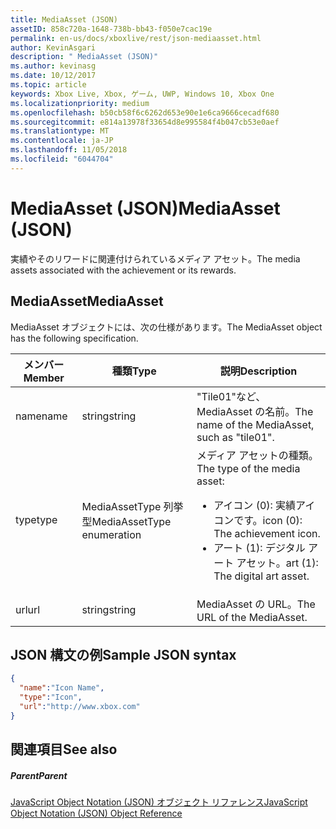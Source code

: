 ```yaml
---
title: MediaAsset (JSON)
assetID: 858c720a-1648-738b-bb43-f050e7cac19e
permalink: en-us/docs/xboxlive/rest/json-mediaasset.html
author: KevinAsgari
description: " MediaAsset (JSON)"
ms.author: kevinasg
ms.date: 10/12/2017
ms.topic: article
keywords: Xbox Live, Xbox, ゲーム, UWP, Windows 10, Xbox One
ms.localizationpriority: medium
ms.openlocfilehash: b50cb58f6c6262d653e90e1e6ca9666cecadf680
ms.sourcegitcommit: e814a13978f33654d8e995584f4b047cb53e0aef
ms.translationtype: MT
ms.contentlocale: ja-JP
ms.lasthandoff: 11/05/2018
ms.locfileid: "6044704"
---
```

# <a name="mediaasset-json"></a><span data-ttu-id="6e558-104">MediaAsset (JSON)</span><span class="sxs-lookup"><span data-stu-id="6e558-104">MediaAsset (JSON)</span></span>
<span data-ttu-id="6e558-105">実績やそのリワードに関連付けられているメディア アセット。</span><span class="sxs-lookup"><span data-stu-id="6e558-105">The media assets associated with the achievement or its rewards.</span></span>
<a id="ID4EN"></a>


## <a name="mediaasset"></a><span data-ttu-id="6e558-106">MediaAsset</span><span class="sxs-lookup"><span data-stu-id="6e558-106">MediaAsset</span></span>

<span data-ttu-id="6e558-107">MediaAsset オブジェクトには、次の仕様があります。</span><span class="sxs-lookup"><span data-stu-id="6e558-107">The MediaAsset object has the following specification.</span></span>

| <span data-ttu-id="6e558-108">メンバー</span><span class="sxs-lookup"><span data-stu-id="6e558-108">Member</span></span>| <span data-ttu-id="6e558-109">種類</span><span class="sxs-lookup"><span data-stu-id="6e558-109">Type</span></span>| <span data-ttu-id="6e558-110">説明</span><span class="sxs-lookup"><span data-stu-id="6e558-110">Description</span></span>|
| --- | --- | --- |
| <span data-ttu-id="6e558-111">name</span><span class="sxs-lookup"><span data-stu-id="6e558-111">name</span></span>| <span data-ttu-id="6e558-112">string</span><span class="sxs-lookup"><span data-stu-id="6e558-112">string</span></span>| <span data-ttu-id="6e558-113">"Tile01"など、MediaAsset の名前。</span><span class="sxs-lookup"><span data-stu-id="6e558-113">The name of the MediaAsset, such as "tile01".</span></span>|
| <span data-ttu-id="6e558-114">type</span><span class="sxs-lookup"><span data-stu-id="6e558-114">type</span></span>| <span data-ttu-id="6e558-115">MediaAssetType 列挙型</span><span class="sxs-lookup"><span data-stu-id="6e558-115">MediaAssetType enumeration</span></span>| <span data-ttu-id="6e558-116">メディア アセットの種類。</span><span class="sxs-lookup"><span data-stu-id="6e558-116">The type of the media asset:</span></span> <ul><li><span data-ttu-id="6e558-117">アイコン (0): 実績アイコンです。</span><span class="sxs-lookup"><span data-stu-id="6e558-117">icon (0): The achievement icon.</span></span></li><li><span data-ttu-id="6e558-118">アート (1): デジタル アート アセット。</span><span class="sxs-lookup"><span data-stu-id="6e558-118">art (1): The digital art asset.</span></span></li></ul> | 
| <span data-ttu-id="6e558-119">url</span><span class="sxs-lookup"><span data-stu-id="6e558-119">url</span></span>| <span data-ttu-id="6e558-120">string</span><span class="sxs-lookup"><span data-stu-id="6e558-120">string</span></span>| <span data-ttu-id="6e558-121">MediaAsset の URL。</span><span class="sxs-lookup"><span data-stu-id="6e558-121">The URL of the MediaAsset.</span></span>|

<a id="ID4EFC"></a>


## <a name="sample-json-syntax"></a><span data-ttu-id="6e558-122">JSON 構文の例</span><span class="sxs-lookup"><span data-stu-id="6e558-122">Sample JSON syntax</span></span>


```json
{
  "name":"Icon Name",
  "type":"Icon",
  "url":"http://www.xbox.com"
}

```


<a id="ID4EOC"></a>


## <a name="see-also"></a><span data-ttu-id="6e558-123">関連項目</span><span class="sxs-lookup"><span data-stu-id="6e558-123">See also</span></span>

<a id="ID4EQC"></a>


##### <a name="parent"></a><span data-ttu-id="6e558-124">Parent</span><span class="sxs-lookup"><span data-stu-id="6e558-124">Parent</span></span>

[<span data-ttu-id="6e558-125">JavaScript Object Notation (JSON) オブジェクト リファレンス</span><span class="sxs-lookup"><span data-stu-id="6e558-125">JavaScript Object Notation (JSON) Object Reference</span></span>](atoc-xboxlivews-reference-json.md)
